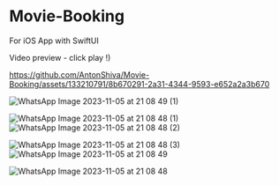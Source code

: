 # Movie-Booking
For iOS App with SwiftUI

Video preview - click play !)



https://github.com/AntonShiva/Movie-Booking/assets/133210791/8b670291-2a31-4344-9593-e652a2a3b670


![WhatsApp Image 2023-11-05 at 21 08 49 (1)](https://github.com/AntonShiva/Movie-Booking/assets/133210791/8a06a080-74e8-4ff4-ad9e-e8afb221bc3a)


![WhatsApp Image 2023-11-05 at 21 08 48 (1)](https://github.com/AntonShiva/Movie-Booking/assets/133210791/92a4ef67-a091-4499-b214-c8c87d908054)
![WhatsApp Image 2023-11-05 at 21 08 48 (2)](https://github.com/AntonShiva/Movie-Booking/assets/133210791/3b705cef-2f4c-4fdf-8792-f54c2c2f2f4f)

![WhatsApp Image 2023-11-05 at 21 08 48 (3)](https://github.com/AntonShiva/Movie-Booking/assets/133210791/bf5f9b0f-e7de-4a13-be1d-a6008737dcd3)
![WhatsApp Image 2023-11-05 at 21 08 49](https://github.com/AntonShiva/Movie-Booking/assets/133210791/5c1b822d-6caa-4c39-b5cb-34cfa165d929)


![WhatsApp Image 2023-11-05 at 21 08 48](https://github.com/AntonShiva/Movie-Booking/assets/133210791/ec773971-3141-4000-b286-c2527906d024)
